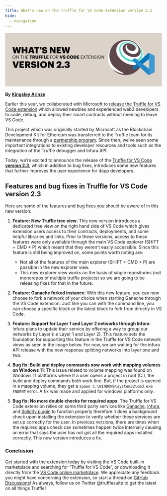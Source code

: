 ```yaml
---
title: What’s new on the Truffle for VS Code extension version 2.3
hide:
  - navigation
---
```


![truffle vs code extension - banner](./Blog_header_vscode_v2.3.png)

**By [Kingsley Arinze](https://twitter.com/heydamali)**

Earlier this year, we collaborated with Microsoft to [release the Truffle for VS Code extension](https://trufflesuite.com/blog/build-on-web3-with-truffle-vs-code-extension) which allowed newbies and experienced web3 developers to code, debug, and deploy their smart contracts without needing to leave VS Code.

This project which was originally started by Microsoft as the Blockchain Development Kit for Ethereum was transferred to the Truffle team for its maintenance through a [partnership program](https://consensys.net/blog/press-release/consensys-expands-blockchain-service-capabilities-on-microsoft-azure). Since then, we’ve seen some important integrations to existing developer resources and tools such as the integration of the Truffle debugger and Infura API.

Today, we’re excited to announce the release of the [Truffle for VS Code **version 2.3**](https://marketplace.visualstudio.com/items?itemName=trufflesuite-csi.truffle-vscode), which in addition to bug fixes, introduces some new features that further improves the user experience for dapp developers.

## Features and bug fixes in Truffle for VS Code version 2.3

Here are some of the features and bug fixes you should be aware of in this new version:

1. **Feature: New Truffle tree view**: This new version introduces a dedicated tree view on the right hand side of VS Code which gives extension users access to their contracts, deployments, and some helpful libraries and links. Prior to these versions, access to these features were only available through the main VS Code explorer (SHIFT + CMD + P) which meant that they weren't easily accessible. Since this feature is still being improved on, some points worth noting are:
   - Not all of the features of the main explorer (SHIFT + CMD + P) are possible in the new explorer view.
   - This new explorer view works on the basis of single repositories (not monorepos of multiple truffle projects) so we are going to be releasing fixes for that in the future.

2. **Feature: Ganache forked instance**: With this new feature, you can now choose to fork a network of your choice when starting Ganache through the VS Code extension. Just like you can with the command line, you can choose a specific block or the latest block to fork from directly in VS Code.

3. **Feature: Support for Layer 1 and Layer 2 networks through Infura**: Infura plans to update their service by offering a way to group our networks by Layer (i.e Layer 1 and Layer 2). This feature sets the foundation for supporting this feature in the Truffle for VS Code network views as seen in the image below. For now, we are waiting for the infura API release with the new response splitting networks into layer one and two.

4. **Bug fix: Build and deploy commands now work with mapping volumes on Windows 11**: This issue related to volume mapping was found on Windows 11 platforms where If a user opens a project in root (C:), the build and deploy commands both work fine. But, if the project is opened in a mapping volume, they get a `spawn C:\WINDOWS\system32\cmd.exe ENOENT` error. A fix was made and applied for windows platforms only.

5. **Bug fix: No more double checks for required apps**: The Truffle for VS Code extension relies on some third party services like [Ganache](https://trufflesuite.com/ganache), [Infura](https://infura.io?utm_source=truffle&utm_medium=referral&utm_campaign=2022_Jul_whats-new-on-the-truffle-for-vs-code-extension-version-2.3_content_content), and [Solidity plugin](https://docs.soliditylang.org/en/latest) to function properly therefore it does a background check upon installing the extension to verify whether these services are set up correctly for the user. In previous versions, there are times when the required apps check can sometimes happen twice internally causing an error that says the user has not got all the required apps installed correctly. This new version introduces a fix.
### Conclusion
Get started with the extension today by visiting the VS Code built-in marketplace and searching for “Truffle for VS Code”, or downloading it directly from the [VS Code online marketplace](https://marketplace.visualstudio.com/items?itemName=trufflesuite-csi.truffle-vscode). We appreciate any feedback you might have concerning the extension, so start a thread on [GitHub Discussions](https://github.com/orgs/trufflesuite/discussions/categories/vscode-extension)! As always, follow us on Twitter @trufflesuite to get the latest on all things Truffle!